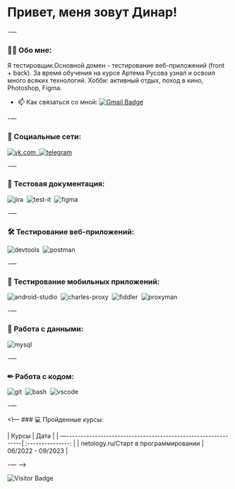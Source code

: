 # Привет, меня зовут Динар!

-—

### 👨‍💻 Обо мне:

Я тестировщик.Основной домен - тестирование веб-приложений (front + back). За время обучения на курсе Артема Русова узнал и освоил много всяких технологий. Хобби: активный отдых, поход в кино, Photoshop, Figma.

- 📫 Как связаться со мной: [![Gmail Badge](https://img.shields.io/badge/-Gmail-red?style=flat&logo=Gmail&logoColor=white)](mailto:gaisamov89@mail.ru)

-—

### 🤝 Социальные сети:

<div id="badges">
<a href="https://vk.com/gaisamov/" target="_blank">
<img src="![Alt text](image.png)" width="40" height="40" alt="vk.com" />&nbsp
</a>
<a href="https://t.me/gaisamov" target="_blank">
<img src="https://cdn-icons-png.flaticon.com/512/2111/2111646.png" width="40" height="40" alt="telegram" />
</a>
</div>

-—

### 📁 Тестовая документация:

<div>
<img src="https://cdn.jsdelivr.net/gh/devicons/devicon/icons/jira/jira-original.svg" title="jira" alt="jira" width="40" height="40"/>&nbsp
<img src="https://docs.testit.software/images/testit_logo_icon.png" title="test-it" alt="test-it" width="40" height="40"/>&nbsp
<img src="https://cdn.jsdelivr.net/gh/devicons/devicon/icons/figma/figma-original.svg" title="figma" alt="figma" width="40" height="40"/>&nbsp
</div>

-—

### 🛠 Тестирование веб-приложений:

<div>
<img src="https://d33wubrfki0l68.cloudfront.net/38b5c953a4667366685d55db55d057c86db1fc54/a0fdc/static/acae6b24d940347661ca901ea07f47c1/chrome-dev-logo-icon.png" title="devtools" alt="devtools" width="40" height="40"/>&nbsp
<img src="https://img.uxwing.com/wp-content/themes/uxwing/download/brands-social-media/postman-icon.svg" title="postman" alt="postman" width="40" height="40"/>&nbsp
</div>

-—

### 📱 Тестирование мобильных приложений:

<div>
<img src="https://cdn.jsdelivr.net/gh/devicons/devicon/icons/androidstudio/androidstudio-original.svg" title="android-studio" alt="android-studio" width="40" height="40"/>&nbsp
<img src="https://cdn.icon-icons.com/icons2/3053/PNG/512/charles_proxy_macos_bigsur_icon_190302.png" title="charles-proxy" alt="charles-proxy" width="40" height="40"/>&nbsp
<img src="https://www.megaleechers.com/storage/Fiddler-Everywhere-Icon.png" title="fiddler" alt="fiddler" width="40" height="40"/>&nbsp
<img src="https://pbs.twimg.com/profile_images/1589614420766126080/slAIVDtr_400x400.jpg" title="proxyman" alt="proxyman" width="40" height="40"/>&nbsp
</div>

-—

### 💾 Работа с данными:

<div>
<img src="https://cdn.jsdelivr.net/gh/devicons/devicon/icons/mysql/mysql-original.svg" title="mysql" alt="mysql" width="40" height="40"/>&nbsp
</div>

-—

### ✏ Работа с кодом:

<div>
<img src="https://cdn.jsdelivr.net/gh/devicons/devicon/icons/git/git-original.svg" title="git" alt="git" width="40" height="40"/>&nbsp
<img src="https://upload.wikimedia.org/wikipedia/commons/thumb/4/4b/Bash_Logo_Colored.svg/1024px-Bash_Logo_Colored.svg.png?20180723054350" title="bash" alt="bash" width="40" height="40"/>&nbsp
<img src="https://cdn.jsdelivr.net/gh/devicons/devicon/icons/vscode/vscode-original.svg" title="vscode" alt="vscode" width="40" height="40"/>&nbsp

</div>

-—

<!— ### 💻 Пройденные курсы:

| Курсы | Дата |
| —--------------------------------------------------------------| :---------------: |
| netology.ru/Старт в программировании | 06/2022 - 09/2023 |

-— —>

![Visitor Badge](https://visitor-badge.laobi.icu/badge?page_id=dgaisamov)
